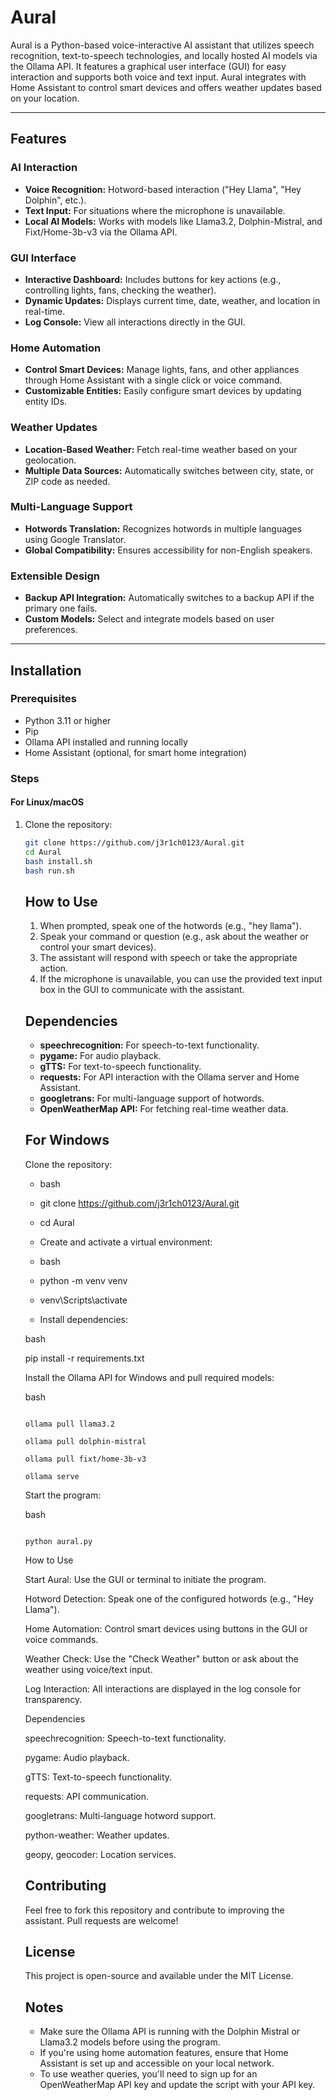 # Aural

Aural is a Python-based voice-interactive AI assistant that utilizes speech recognition, text-to-speech technologies, and locally hosted AI models via the Ollama API. It features a graphical user interface (GUI) for easy interaction and supports both voice and text input. Aural integrates with Home Assistant to control smart devices and offers weather updates based on your location.

---

## Features

### AI Interaction
- **Voice Recognition:** Hotword-based interaction ("Hey Llama", "Hey Dolphin", etc.).
- **Text Input:** For situations where the microphone is unavailable.
- **Local AI Models:** Works with models like Llama3.2, Dolphin-Mistral, and Fixt/Home-3b-v3 via the Ollama API.

### GUI Interface
- **Interactive Dashboard:** Includes buttons for key actions (e.g., controlling lights, fans, checking the weather).
- **Dynamic Updates:** Displays current time, date, weather, and location in real-time.
- **Log Console:** View all interactions directly in the GUI.

### Home Automation
- **Control Smart Devices:** Manage lights, fans, and other appliances through Home Assistant with a single click or voice command.
- **Customizable Entities:** Easily configure smart devices by updating entity IDs.

### Weather Updates
- **Location-Based Weather:** Fetch real-time weather based on your geolocation.
- **Multiple Data Sources:** Automatically switches between city, state, or ZIP code as needed.

### Multi-Language Support
- **Hotwords Translation:** Recognizes hotwords in multiple languages using Google Translator.
- **Global Compatibility:** Ensures accessibility for non-English speakers.

### Extensible Design
- **Backup API Integration:** Automatically switches to a backup API if the primary one fails.
- **Custom Models:** Select and integrate models based on user preferences.

---

## Installation

### Prerequisites
- Python 3.11 or higher
- Pip
- Ollama API installed and running locally
- Home Assistant (optional, for smart home integration)

### Steps
#### For Linux/macOS
1. Clone the repository:
   ```bash
   git clone https://github.com/j3r1ch0123/Aural.git
   cd Aural
   bash install.sh
   bash run.sh
    ```

    <h2>How to Use</h2>
    <ol>
        <li>When prompted, speak one of the hotwords (e.g., "hey llama").</li>
        <li>Speak your command or question (e.g., ask about the weather or control your smart devices).</li>
        <li>The assistant will respond with speech or take the appropriate action.</li>
        <li>If the microphone is unavailable, you can use the provided text input box in the GUI to communicate with the assistant.</li>
    </ol>

    <h2>Dependencies</h2>
    <ul>
        <li><strong>speechrecognition:</strong> For speech-to-text functionality.</li>
        <li><strong>pygame:</strong> For audio playback.</li>
        <li><strong>gTTS:</strong> For text-to-speech functionality.</li>
        <li><strong>requests:</strong> For API interaction with the Ollama server and Home Assistant.</li>
        <li><strong>googletrans:</strong> For multi-language support of hotwords.</li>
        <li><strong>OpenWeatherMap API:</strong> For fetching real-time weather data.</li>
    </ul>

    <h2>For Windows</h2>
    Clone the repository:

   - bash

   - git clone https://github.com/j3r1ch0123/Aural.git

   - cd Aural

   - Create and activate a virtual environment:

   - bash

   - python -m venv venv

   - venv\Scripts\activate

   - Install dependencies:

   bash
   
   pip install -r requirements.txt
   
   Install the Ollama API for Windows and pull required models:
   
   bash
   ```
   
   ollama pull llama3.2
   
   ollama pull dolphin-mistral
   
   ollama pull fixt/home-3b-v3
   
   ollama serve
   ```
   
   Start the program:
   
   bash
   ```
   
   python aural.py

   ```
   
   How to Use
   
   Start Aural: Use the GUI or terminal to initiate the program.
   
   Hotword Detection: Speak one of the configured hotwords (e.g., "Hey Llama").
   
   Home Automation: Control smart devices using buttons in the GUI or voice commands.
   
   Weather Check: Use the "Check Weather" button or ask about the weather using voice/text input.
   
   Log Interaction: All interactions are displayed in the log console for transparency.
   
   Dependencies
   
   speechrecognition: Speech-to-text functionality.
   
   pygame: Audio playback.
   
   gTTS: Text-to-speech functionality.
   
   requests: API communication.
   
   googletrans: Multi-language hotword support.
   
   python-weather: Weather updates.
   
   geopy, geocoder: Location services.


    <h2>Contributing</h2>
    <p>Feel free to fork this repository and contribute to improving the assistant. Pull requests are welcome!</p>

    <h2>License</h2>
    <p>This project is open-source and available under the MIT License.</p>

    <h2>Notes</h2>
    <ul>
        <li>Make sure the Ollama API is running with the Dolphin Mistral or Llama3.2 models before using the program.</li>
        <li>If you're using home automation features, ensure that Home Assistant is set up and accessible on your local network.</li>
        <li>To use weather queries, you'll need to sign up for an OpenWeatherMap API key and update the script with your API key.</li>
    </ul>
</body>
</html>

